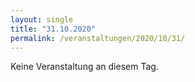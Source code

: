 ```yaml
---
layout: single
title: "31.10.2020"
permalink: /veranstaltungen/2020/10/31/
---
```


Keine Veranstaltung an diesem Tag.
